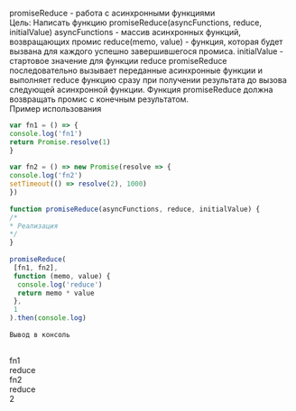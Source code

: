 promiseReduce - работа с асинхронными функциями  
Цель: Написать функцию promiseReduce(asyncFunctions, reduce, initialValue) asyncFunctions - массив асинхронных функций, возвращающих промис reduce(memo, value) - функция, которая будет вызвана для каждого успешно завершившегося промиса. initialValue - стартовое значение для функции reduce promiseReduce последовательно вызывает переданные асинхронные функции и выполняет reduce функцию сразу при получении результата до вызова следующей асинхронной функции. Функция promiseReduce должна возвращать промис с конечным результатом.  
Пример использования  

```javascript  
var fn1 = () => {  
console.log('fn1')  
return Promise.resolve(1)  
}  
  
var fn2 = () => new Promise(resolve => {  
console.log('fn2')  
setTimeout(() => resolve(2), 1000)  
})  
  
function promiseReduce(asyncFunctions, reduce, initialValue) {  
/*  
* Реализация  
*/  
}  
  
promiseReduce(  
 [fn1, fn2],  
 function (memo, value) {  
  console.log('reduce')  
  return memo * value  
 },  
 1
).then(console.log)  
  
Вывод в консоль
  
```
fn1  
reduce  
fn2  
reduce  
2  
```  